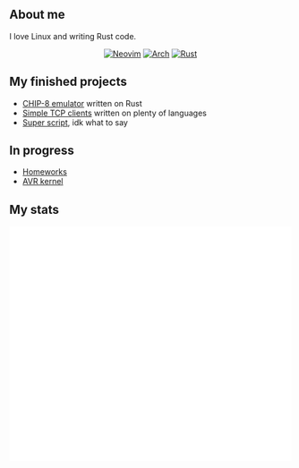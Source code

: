 ## About me
I love Linux and writing Rust code.

<div align=center>
  
   [![Neovim](https://img.shields.io/badge/NeoVim-%2357A143.svg?&style=for-the-badge&logo=neovim&logoColor=white)](https://neovim.io)
  [![Arch](https://img.shields.io/badge/Arch%20Linux-1793D1?logo=arch-linux&logoColor=fff&style=for-the-badge)](https://archlinux.org)
   [![Rust](https://img.shields.io/badge/Rust-a72145?logo=rust&logoColor=fff&style=for-the-badge)](https://rust-lang.org)
</div>

## My finished projects
- [CHIP-8 emulator](https://github.com/NinVoido/chip-8-rust) written on Rust
- [Simple TCP clients](https://github.com/NinVoido/tcp_clients) written on plenty of languages
- [Super script](https://github.com/NinVoido/super-artyom-script), idk what to say

## In progress
- [Homeworks](https://github.com/NinVoido/PythonHW)
- [AVR kernel](https://github.com/NinVoido/kernel-avr)

## My stats
![Metrics](github-metrics.svg)

<!--
**NinVoido/NinVoido** is a ✨ _special_ ✨ repository because its `README.md` (this file) appears on your GitHub profile.

Here are some ideas to get you started:

- 🔭 I’m currently working on ...
- 🌱 I’m currently learning ...
- 👯 I’m looking to collaborate on ...
- 🤔 I’m looking for help with ...
- 💬 Ask me about ...
- 📫 How to reach me: ...
- 😄 Pronouns: ...
- ⚡ Fun fact: ...
-->
